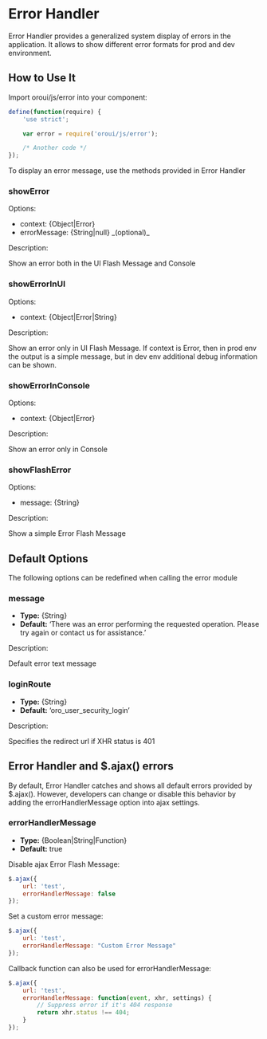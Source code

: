 <a id="bundle-docs-platform-ui-bundle-error-handler"></a>

# Error Handler

Error Handler provides a generalized system display of errors in the application. It allows to show different error formats for prod and dev environment.

## How to Use It

Import oroui/js/error into your component:

```javascript
define(function(require) {
    'use strict';

    var error = require('oroui/js/error');

    /* Another code */
});
```

To display an error message, use the methods provided in Error Handler

### showError

Options:

* context: {Object|Error}
* errorMessage: {String|null} \_(optional)_

Description:

Show an error both in the UI Flash Message and Console

### showErrorInUI

Options:

* context: {Object|Error|String}

Description:

Show an error only in UI Flash Message.
If context is Error, then in prod env the output is a simple message, but in dev env additional debug information can be shown.

### showErrorInConsole

Options:

* context: {Object|Error}

Description:

Show an error only in Console

### showFlashError

Options:

* message: {String}

Description:

Show a simple Error Flash Message

## Default Options

The following options can be redefined when calling the error module

### message

* **Type:** {String}
* **Default:** ‘There was an error performing the requested operation. Please try again or contact us for assistance.’

Description:

Default error text message

### loginRoute

* **Type:** {String}
* **Default:** ‘oro_user_security_login’

Description:

Specifies the redirect url if XHR status is 401

## Error Handler and $.ajax() errors

By default, Error Handler catches and shows all default errors provided by $.ajax().
However, developers can change or disable this behavior by adding the errorHandlerMessage option into ajax settings.

### errorHandlerMessage

* **Type:** {Boolean|String|Function}
* **Default:** true

Disable ajax Error Flash Message:

```javascript
$.ajax({
    url: 'test',
    errorHandlerMessage: false
});
```

Set a custom error message:

```javascript
$.ajax({
    url: 'test',
    errorHandlerMessage: "Custom Error Message"
});
```

Callback function can also be used for errorHandlerMessage:

```javascript
$.ajax({
    url: 'test',
    errorHandlerMessage: function(event, xhr, settings) {
        // Suppress error if it's 404 response
        return xhr.status !== 404;
    }
});
```
